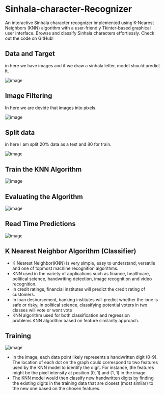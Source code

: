 # Sinhala-character-Recognizer
An interactive Sinhala character recognizer implemented using K-Nearest Neighbors (KNN) algorithm with a user-friendly Tkinter-based graphical user interface. Browse and classify Sinhala characters effortlessly. Check out the code on GitHub!

## Data and Target
in here we have images and if we draw a sinhala letter, model should predict it.<br>

![image](https://github.com/778569/Sinhala-character-Recognizer/assets/52319671/6ab1cf81-c038-4f88-9e15-fa5b9e5caf1f)

## Image Filtering

In here we are devide that images into pixels.<br>

![image](https://github.com/778569/Sinhala-character-Recognizer/assets/52319671/5de3da98-e92f-4509-b172-1c5fedb5af98)

## Split data 

in here I am split 20% data as a test and 80 for train.

![image](https://github.com/778569/Sinhala-character-Recognizer/assets/52319671/4b35f05f-fa39-4a03-90bb-7becad48c52a)

## Train the KNN Algorithm

![image](https://github.com/778569/Sinhala-character-Recognizer/assets/52319671/3cb24a93-cdd3-4803-b3bb-210b200c6359)

## Evaluating the Algorithm

![image](https://github.com/778569/Sinhala-character-Recognizer/assets/52319671/45349352-d590-4587-b0dd-c9db2993b367)

## Read Time Predictions

![image](https://github.com/778569/Sinhala-character-Recognizer/assets/52319671/da1d1bd8-3bd1-4f79-ab17-1a4399418955)

## K Nearest Neighbor Algorithm (Classifier)

* K Nearest Neighbor(KNN) is very simple, easy to understand, versatile and one of topmost machine recognition algorithms.
* KNN used in the variety of applications such as finance, healthcare, political science, handwriting detection, image recognition and video recognition.
* In credit ratings, financial institutes will predict the credit rating of customers.
* In loan desbursement, banking institutes will predict whether the lone is safe or risky, in political science, classifying potential voters in two classes will vote or wont vote
* KNN algorithm used for both classification and regression problems.KNN algorithm based on feature similarity approach.

## Training


![image](https://github.com/778569/Sinhala-character-Recognizer/assets/52319671/15543c02-523f-4642-8aab-10a0113a78dc)

* In the image, each data point likely represents a handwritten digit (0-9). The location of each dot on the graph could correspond to two features used by the KNN model to identify the digit. For instance, the features might be the pixel intensity at position (0, 1) and (1, 1) in the image.
* The KNN model would then classify new handwritten digits by finding the existing digits in the training data that are closest (most similar) to the new one based on the chosen features.


